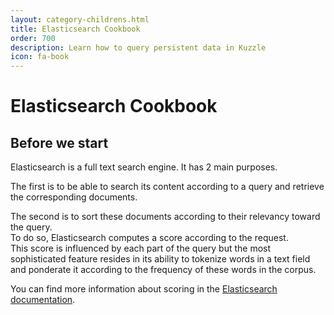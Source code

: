 ```yaml
---
layout: category-childrens.html
title: Elasticsearch Cookbook
order: 700
description: Learn how to query persistent data in Kuzzle
icon: fa-book
---
```


# Elasticsearch Cookbook

## Before we start

Elasticsearch is a full text search engine. It has 2 main purposes.

The first is to be able to search its content according to a query and retrieve the corresponding documents.

The second is to sort these documents according to their relevancy toward the query.  
To do so, Elasticsearch computes a score according to the request.  
This score is influenced by each part of the query but the most sophisticated feature resides
in its ability to tokenize words in a text field and ponderate it according to the frequency of
these words in the corpus.  

You can find more information about scoring in the [Elasticsearch documentation](https://www.elastic.co/guide/en/elasticsearch/guide/2.x/scoring-theory.html).
